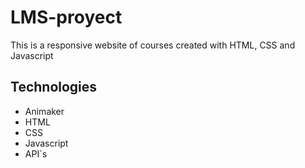 # LMS-proyect
This is a responsive website of courses created with HTML, CSS and Javascript

## Technologies 
- Animaker 
- HTML
- CSS
- Javascript
- API´s
